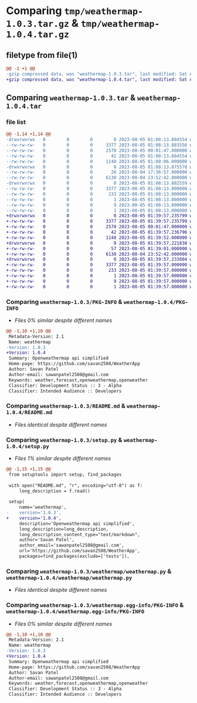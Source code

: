 # Comparing `tmp/weathermap-1.0.3.tar.gz` & `tmp/weathermap-1.0.4.tar.gz`

## filetype from file(1)

```diff
@@ -1 +1 @@
-gzip compressed data, was "weathermap-1.0.3.tar", last modified: Sat Aug  5 01:08:13 2023, max compression
+gzip compressed data, was "weathermap-1.0.4.tar", last modified: Sat Aug  5 01:39:57 2023, max compression
```

## Comparing `weathermap-1.0.3.tar` & `weathermap-1.0.4.tar`

### file list

```diff
@@ -1,14 +1,14 @@
-drwxrwxrwx   0        0        0        0 2023-08-05 01:08:13.884554 weathermap-1.0.3/
--rw-rw-rw-   0        0        0     3377 2023-08-05 01:08:13.883556 weathermap-1.0.3/PKG-INFO
--rw-rw-rw-   0        0        0     2570 2023-08-05 00:01:47.000000 weathermap-1.0.3/README.md
--rw-rw-rw-   0        0        0       42 2023-08-05 01:08:13.884554 weathermap-1.0.3/setup.cfg
--rw-rw-rw-   0        0        0     1148 2023-08-05 01:08:06.000000 weathermap-1.0.3/setup.py
-drwxrwxrwx   0        0        0        0 2023-08-05 01:08:13.875578 weathermap-1.0.3/weathermap/
--rw-rw-rw-   0        0        0       26 2023-08-04 17:36:57.000000 weathermap-1.0.3/weathermap/_init_.py
--rw-rw-rw-   0        0        0     6130 2023-08-04 23:52:42.000000 weathermap-1.0.3/weathermap/weathermap.py
-drwxrwxrwx   0        0        0        0 2023-08-05 01:08:13.882559 weathermap-1.0.3/weathermap.egg-info/
--rw-rw-rw-   0        0        0     3377 2023-08-05 01:08:13.000000 weathermap-1.0.3/weathermap.egg-info/PKG-INFO
--rw-rw-rw-   0        0        0      233 2023-08-05 01:08:13.000000 weathermap-1.0.3/weathermap.egg-info/SOURCES.txt
--rw-rw-rw-   0        0        0        1 2023-08-05 01:08:13.000000 weathermap-1.0.3/weathermap.egg-info/dependency_links.txt
--rw-rw-rw-   0        0        0        9 2023-08-05 01:08:13.000000 weathermap-1.0.3/weathermap.egg-info/requires.txt
--rw-rw-rw-   0        0        0        1 2023-08-05 01:08:13.000000 weathermap-1.0.3/weathermap.egg-info/top_level.txt
+drwxrwxrwx   0        0        0        0 2023-08-05 01:39:57.235799 weathermap-1.0.4/
+-rw-rw-rw-   0        0        0     3377 2023-08-05 01:39:57.235799 weathermap-1.0.4/PKG-INFO
+-rw-rw-rw-   0        0        0     2570 2023-08-05 00:01:47.000000 weathermap-1.0.4/README.md
+-rw-rw-rw-   0        0        0       42 2023-08-05 01:39:57.236796 weathermap-1.0.4/setup.cfg
+-rw-rw-rw-   0        0        0     1148 2023-08-05 01:39:52.000000 weathermap-1.0.4/setup.py
+drwxrwxrwx   0        0        0        0 2023-08-05 01:39:57.221838 weathermap-1.0.4/weathermap/
+-rw-rw-rw-   0        0        0       57 2023-08-05 01:39:01.000000 weathermap-1.0.4/weathermap/_init_.py
+-rw-rw-rw-   0        0        0     6130 2023-08-04 23:52:42.000000 weathermap-1.0.4/weathermap/weathermap.py
+drwxrwxrwx   0        0        0        0 2023-08-05 01:39:57.233804 weathermap-1.0.4/weathermap.egg-info/
+-rw-rw-rw-   0        0        0     3377 2023-08-05 01:39:57.000000 weathermap-1.0.4/weathermap.egg-info/PKG-INFO
+-rw-rw-rw-   0        0        0      233 2023-08-05 01:39:57.000000 weathermap-1.0.4/weathermap.egg-info/SOURCES.txt
+-rw-rw-rw-   0        0        0        1 2023-08-05 01:39:57.000000 weathermap-1.0.4/weathermap.egg-info/dependency_links.txt
+-rw-rw-rw-   0        0        0        9 2023-08-05 01:39:57.000000 weathermap-1.0.4/weathermap.egg-info/requires.txt
+-rw-rw-rw-   0        0        0        1 2023-08-05 01:39:57.000000 weathermap-1.0.4/weathermap.egg-info/top_level.txt
```

### Comparing `weathermap-1.0.3/PKG-INFO` & `weathermap-1.0.4/PKG-INFO`

 * *Files 0% similar despite different names*

```diff
@@ -1,10 +1,10 @@
 Metadata-Version: 2.1
 Name: weathermap
-Version: 1.0.3
+Version: 1.0.4
 Summary: Openweathermap api simplified
 Home-page: https://github.com/savan2508/WeatherApp
 Author: Savan Patel
 Author-email: sawanpatel2508@gmail.com
 Keywords: weather,forecast,openweathermap,openweather
 Classifier: Development Status :: 3 - Alpha
 Classifier: Intended Audience :: Developers
```

### Comparing `weathermap-1.0.3/README.md` & `weathermap-1.0.4/README.md`

 * *Files identical despite different names*

### Comparing `weathermap-1.0.3/setup.py` & `weathermap-1.0.4/setup.py`

 * *Files 1% similar despite different names*

```diff
@@ -1,15 +1,15 @@
 from setuptools import setup, find_packages
 
 with open("README.md", "r", encoding="utf-8") as f:
     long_description = f.read()
 
 setup(
     name='weathermap',
-    version='1.0.3',
+    version='1.0.4',
     description='Openweathermap api simplified',
     long_description=long_description,
     long_description_content_type="text/markdown",
     author='Savan Patel',
     author_email='sawanpatel2508@gmail.com',
     url='https://github.com/savan2508/WeatherApp',
     packages=find_packages(exclude=['tests']),
```

### Comparing `weathermap-1.0.3/weathermap/weathermap.py` & `weathermap-1.0.4/weathermap/weathermap.py`

 * *Files identical despite different names*

### Comparing `weathermap-1.0.3/weathermap.egg-info/PKG-INFO` & `weathermap-1.0.4/weathermap.egg-info/PKG-INFO`

 * *Files 0% similar despite different names*

```diff
@@ -1,10 +1,10 @@
 Metadata-Version: 2.1
 Name: weathermap
-Version: 1.0.3
+Version: 1.0.4
 Summary: Openweathermap api simplified
 Home-page: https://github.com/savan2508/WeatherApp
 Author: Savan Patel
 Author-email: sawanpatel2508@gmail.com
 Keywords: weather,forecast,openweathermap,openweather
 Classifier: Development Status :: 3 - Alpha
 Classifier: Intended Audience :: Developers
```

